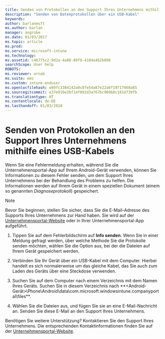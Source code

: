 ```yaml
---
title: Senden von Protokollen an den Support Ihres Unternehmens mithilfe eines USB-Kabels | Microsoft-Dokumentation
description: "Senden von Datenprotokollen über ein USB-Kabel"
keywords: 
author: barlanmsft
ms.author: barlan
manager: angrobe
ms.date: 01/03/2017
ms.topic: article
ms.prod: 
ms.service: microsoft-intune
ms.technology: 
ms.assetid: c46775c2-9d2a-4a88-89f0-4104a462b898
searchScope: User help
ROBOTS: 
ms.reviewer: arnab
ms.suite: ems
ms.custom: intune-enduser
ms.openlocfilehash: e89fc3384142a0c8fe54a87e22a6f19717468a65
ms.sourcegitcommit: e37e916e2bf14f092d3a767bc90d68c181d739fb
ms.translationtype: HT
ms.contentlocale: de-DE
ms.lasthandoff: 01/03/2018
---
```

# <a name="send-logs-to-your-company-support-using-a-usb-cable"></a>Senden von Protokollen an den Support Ihres Unternehmens mithilfe eines USB-Kabels

Wenn Sie eine Fehlermeldung erhalten, während Sie die Unternehmensportal-App auf Ihrem Android-Gerät verwenden, können Sie Informationen zu diesem Fehler senden, um dem Support Ihres Unternehmens bei der Behandlung des Problems zu helfen. Die Informationen werden auf Ihrem Gerät in einem speziellen Dokument (einem so genannten _Diagnoseprotokoll_) gespeichert.

> [!Note]
> Bevor Sie beginnen, stellen Sie sicher, dass Sie die E-Mail-Adresse des Supports Ihres Unternehmens zur Hand haben. Sie wird auf der [Unternehmensportal-Website](https://portal.manage.microsoft.com#HelpDeskDialog) oder in Ihrer Unternehmensportal-App aufgeführt.

1. Tippen Sie auf dem Fehlerbildschirm auf **Info senden**. Wenn Sie in einer Meldung gefragt werden, über welche Methode Sie die Protokolle senden möchten, wählen Sie die Option aus, bei der die Dateien auf Ihrem Gerät gespeichert werden.

2. Verbinden Sie Ihr Gerät über ein USB-Kabel mit dem Computer. Hierbei handelt es sich normalerweise um das gleiche Kabel, das Sie auch zum Laden des Geräts über eine Steckdose verwenden.

3. Suchen Sie auf dem Computer nach einem Verzeichnis mit dem Namen Ihres Geräts. Suchen Sie in diesem Verzeichnis nach **<Android-Gerät>\Phone\Android\data\com.microsoft.windowsintune.companyportal\files\**.

4. Wählen Sie die Dateien aus, und fügen Sie sie an eine E-Mail-Nachricht an. Senden Sie diese E-Mail an den Support Ihres Unternehmens.

Benötigen Sie weitere Unterstützung? Kontaktieren Sie den Support Ihres Unternehmens. Die entsprechenden Kontaktinformationen finden Sie auf der [Unternehmensportal-Website](https://portal.manage.microsoft.com#HelpDeskDialog).
